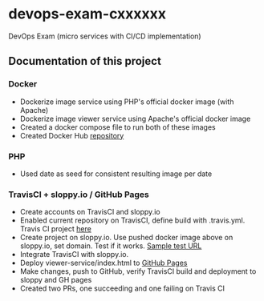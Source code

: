 # devops-exam-cxxxxxx
DevOps Exam (micro services with CI/CD implementation)

## Documentation of this project

### Docker
-  Dockerize image service using PHP's official docker image (with Apache)
-  Dockerize image viewer service using Apache's official docker image
-  Created a docker compose file to run both of these images
-  Created Docker Hub [repository](https://hub.docker.com/r/putolaruan/devops_exam_cxxxxxx/)

### PHP
-  Used date as seed for consistent resulting image per date


### TravisCI + sloppy.io / GitHub Pages
- Create accounts on TravisCI and sloppy.io
- Enabled current repository on TravisCI, define build with .travis.yml.  Travis CI project [here](https://travis-ci.org/ypcpaul/devops-exam-cxxxxxx)
- Create project on sloppy.io.  Use pushed docker image above on sloppy.io, set domain.  Test if it works.  [Sample test URL](https://ypaulc-cxxxxxx-exam.sloppy.zone/image.php?date=2018-10-10)
- Integrate TravisCI with sloppy.io.
- Deploy viewer-service/index.html to [GitHub Pages](http://putolaruan.com/devops-exam-cxxxxxx/)
- Make changes, push to GitHub, verify TravisCI build and deployment to sloppy and GH pages
- Created two PRs, one succeeding and one failing on Travis CI
